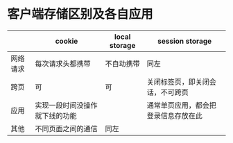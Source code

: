 # 客户端存储区别及各自应用
||cookie|local storage|session storage|
|-|-|-|-|
|网络请求|每次请求头都携带|不自动携带|同左|
|跨页|可|可|关闭标签页，即关闭会话，不可跨页|
|应用|实现一段时间没操作就下线的功能||通常单页应用，都会把登录信息存放在此|
|其他|不同页面之间的通信|同左||
